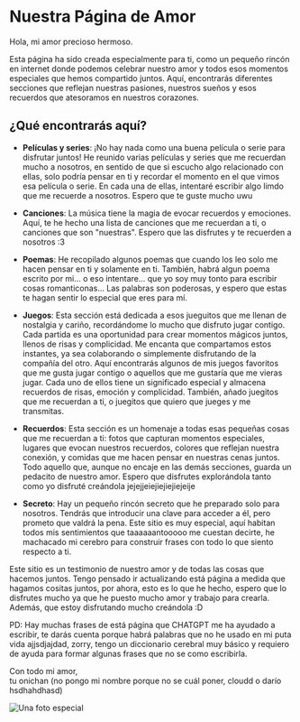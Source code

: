 # Nuestra Página de Amor

Hola, mi amor precioso hermoso.

Esta página ha sido creada especialmente para ti, como un pequeño rincón en internet donde podemos celebrar nuestro amor y todos esos momentos especiales que hemos compartido juntos. Aquí, encontrarás diferentes secciones que reflejan nuestras pasiones, nuestros sueños y esos recuerdos que atesoramos en nuestros corazones.

## ¿Qué encontrarás aquí?

- **Películas y series**: ¡No hay nada como una buena película o serie para disfrutar juntos! He reunido varias películas y series que me recuerdan mucho a nosotros, en sentido de que si escucho algo relacionado con ellas, solo podría pensar en ti y recordar el momento en el que vimos esa película o serie. En cada una de ellas, intentaré escribir algo limdo que me recuerde a nosotros. Espero que te guste mucho uwu

- **Canciones**: La música tiene la magia de evocar recuerdos y emociones. Aquí, te he hecho una lista de canciones que me recuerdan a ti, o canciones que son "nuestras". Espero que las disfrutes y te recuerden a nosotros :3

- **Poemas**: He recopilado algunos poemas que cuando los leo solo me hacen pensar en ti y solamente en ti. También, habrá algun poema escrito por mi... o eso intentare... que yo soy muy tonto para escribir cosas romanticonas... Las palabras son poderosas, y espero que estas te hagan sentir lo especial que eres para mí.

- **Juegos**: Esta sección está dedicada a esos jueguitos que me llenan de nostalgia y cariño, recordándome lo mucho que disfruto jugar contigo. Cada partida es una oportunidad para crear momentos mágicos juntos, llenos de risas y complicidad. Me encanta que compartamos estos instantes, ya sea colaborando o simplemente disfrutando de la compañía del otro. Aquí encontrarás algunos de mis juegos favoritos que me gusta jugar contigo o aquellos que me gustaría que me vieras jugar. Cada uno de ellos tiene un significado especial y almacena recuerdos de risas, emoción y complicidad. También, añado juegitos que me recuerdan a ti, o juegitos que quiero que jueges y me transmitas. 

- **Recuerdos**: Esta sección es un homenaje a todas esas pequeñas cosas que me recuerdan a ti: fotos que capturan momentos especiales, lugares que evocan nuestros recuerdos, colores que reflejan nuestra conexión, y comidas que me hacen pensar en nuestras cenas juntos. Todo aquello que, aunque no encaje en las demás secciones, guarda un pedacito de nuestro amor. Espero que disfrutes explorándola tanto como yo disfruté creándola jejejjeiejiejiejiejeije

- **Secreto**: Hay un pequeño rincón secreto que he preparado solo para nosotros. Tendrás que introducir una clave para acceder a él, pero prometo que valdrá la pena. Este sitio es muy especial, aquí habitan todos mis sentimientos que taaaaaantooooo me cuestan decirte, he machacado mi cerebro para construir frases con todo lo que siento respecto a ti.

Este sitio es un testimonio de nuestro amor y de todas las cosas que hacemos juntos. Tengo pensado ir actualizando está página a medida que hagamos cositas juntos, por ahora, esto es lo que he hecho, espero que lo disfrutes mucho ya que he puesto mucho amor y trabajo para crearla. Además, que estoy disfrutando mucho creándola :D

PD: Hay muchas frases de está página que CHATGPT me ha ayudado a escribir, te darás cuenta porque habrá palabras que no he usado en mi puta vida ajjsdjajdad, zorry, tengo un diccionario cerebral muy básico y requiero de ayuda para formar algunas frases que no se como escribirla. 

Con todo mi amor,  
tu onichan (no pongo mi nombre porque no se cuál poner, cloudd o darío hsdhahdhasd)

![Una foto especial](images/tu_foto.png)

